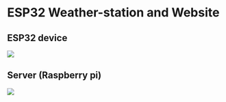 # ESP32 Weather-station and Website

## ESP32 device
![](assets/esp32_v1.jpg)

## Server (Raspberry pi)
![](assets/raspberry_pi_w_case.jpg)
